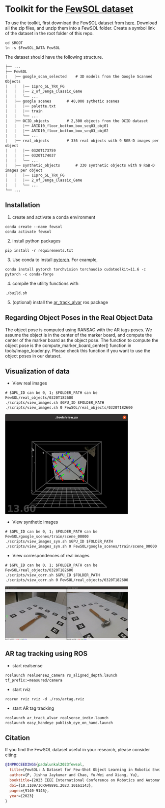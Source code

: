 # Toolkit for the [FewSOL dataset](https://arxiv.org/abs/2207.03333)

To use the toolkit, first download the FewSOL dataset from [here](https://irvlutd.github.io/FewSOL/).
Download all the zip files, and unzip them into a FewSOL folder.
Create a symbol link of the dataset in the root folder of this repo.
```
cd $ROOT
ln -s $FewSOL_DATA FewSOL
```

The dataset should have the following structure.
```angular2html
├── ...
├── FewSOL
|   |── google_scan_selected    # 3D models from the Google Scanned Objects
|   |   |── 11pro_SL_TRX_FG
|   |   |── 2_of_Jenga_Classic_Game
|   |   └── ...
|   |── google scenes 		# 40,000 sythetic scenes
|   |   |── palette.txt
|   |   |── train
|   |   └── ...
|   |── OCID_objects 		# 2,300 objects from the OCID dataset
|   |   |── ARID10_floor_bottom_box_seq03_obj01
|   |   |── ARID10_floor_bottom_box_seq03_obj02
|   |   └── ...
|   |── real_objects 		# 336 real objects with 9 RGB-D images per object
|   |   |── 0320T173759
|   |   |── 0320T174037
|   |   └── ...
|   |── synthetic_objects       # 330 synthetic objects with 9 RGB-D images per object
|   |   |── 11pro_SL_TRX_FG
|   |   |── 2_of_Jenga_Classic_Game
|   |   └── ...
└── ...
```

## Installation

1. create and activate a conda environment
```
conda create --name fewsol
conda activate fewsol
```

2. install python packages
```Shell
pip install -r requirements.txt
```

3. Use conda to install [pytorch](https://pytorch.org/). For example,
```
conda install pytorch torchvision torchaudio cudatoolkit=11.6 -c pytorch -c conda-forge
```

4. compile the utility functions with:
```
./build.sh
```

5. (optional) install the [ar_track_alvar](http://wiki.ros.org/ar_track_alvar) ros package


## Regarding Object Poses in the Real Object Data
The object pose is computed using RANSAC with the AR tags poses.
We assume the object is in the center of the marker board, and compute the center of the marker board as the object pose.
The function to compute the object pose is the compute_marker_board_center() function in tools/image_loader.py.
Please check this function if you want to use the object poses in our dataset.


## Visualization of data

- View real images
```
# $GPU_ID can be 0, 1; $FOLDER_PATH can be FewSOL/real_objects/0320T182600
./scripts/view_images.sh $GPU_ID $FOLDER_PATH
./scripts/view_images.sh 0 FewSOL/real_objects/0320T182600
```
<img src="pics/view_image.png" alt="view_image" width="400"/>

- View synthetic images
```
# $GPU_ID can be 0, 1; $FOLDER_PATH can be FewSOL/google_scenes/train/scene_00000
./scripts/view_images_syn.sh $GPU_ID $FOLDER_PATH
./scripts/view_images_syn.sh 0 FewSOL/google_scenes/train/scene_00000
```

- View correspondences of real images
```
# $GPU_ID can be 0, 1; $FOLDER_PATH can be FewSOL/real_objects/0320T182600
./scripts/view_corr.sh $GPU_ID $FOLDER_PATH
./scripts/view_corr.sh 0 FewSOL/real_objects/0320T182600
```
<img src="pics/view_corr.gif" alt="view_corr" width="400"/>

## AR tag tracking using ROS

- start realsense
```
roslaunch realsense2_camera rs_aligned_depth.launch tf_prefix:=measured/camera
```

- start rviz
```
rosrun rviz rviz -d ./ros/artag.rviz
```

- start AR tag tracking
```
roslaunch ar_track_alvar realsense_indiv.launch
roslaunch easy_handeye publish_eye_on_hand.launch
```

## Citation

If you find the FewSOL dataset useful in your research, please consider citing:
```bibtex
@INPROCEEDINGS{padalunkal2023fewsol,
  title={FewSOL: A Dataset for Few-Shot Object Learning in Robotic Environments}, 
  author={P, Jishnu Jaykumar and Chao, Yu-Wei and Xiang, Yu},
  booktitle={2023 IEEE International Conference on Robotics and Automation (ICRA)}, 
  doi={10.1109/ICRA48891.2023.10161143},
  pages={9140-9146},
  year={2023}
}
```
